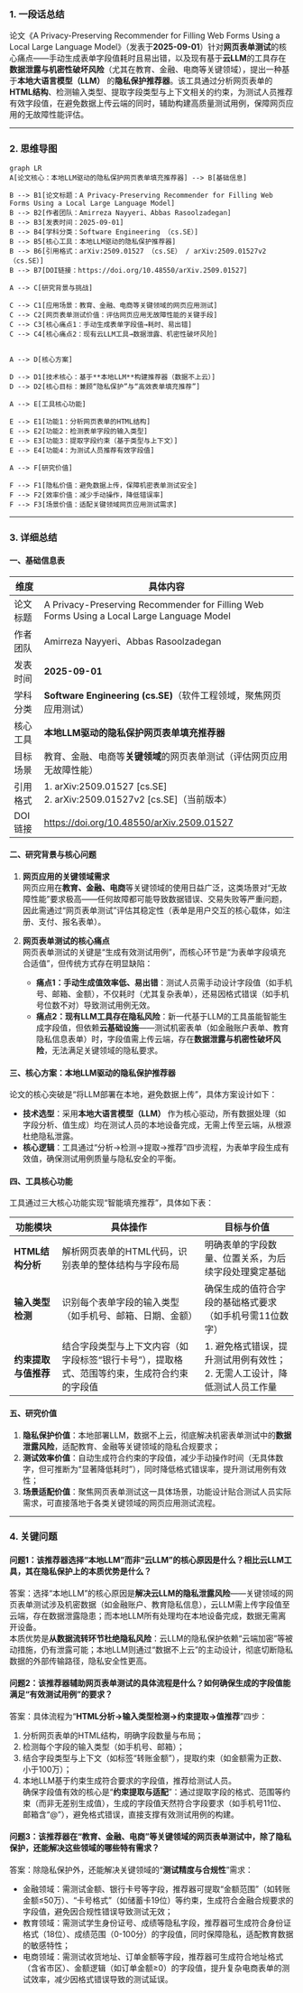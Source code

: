 ### 1. 一段话总结
论文《A Privacy-Preserving Recommender for Filling Web Forms Using a Local Large Language Model》（发表于**2025-09-01**）针对**网页表单测试**的核心痛点——手动生成表单字段值耗时且易出错，以及现有基于**云LLM**的工具存在**数据泄露与机密性破坏风险**（尤其在教育、金融、电商等关键领域），提出一种基于**本地大语言模型（LLM）** 的**隐私保护推荐器**。该工具通过分析网页表单的**HTML结构**、检测输入类型、提取字段类型与上下文相关的约束，为测试人员推荐有效字段值，在避免数据上传云端的同时，辅助构建高质量测试用例，保障网页应用的无故障性能评估。


---


### 2. 思维导图
```mermaid
graph LR
A[论文核心：本地LLM驱动的隐私保护网页表单填充推荐器] --> B[基础信息]

B --> B1[论文标题：A Privacy-Preserving Recommender for Filling Web Forms Using a Local Large Language Model]
B --> B2[作者团队：Amirreza Nayyeri、Abbas Rasoolzadegan]
B --> B3[发表时间：2025-09-01]
B --> B4[学科分类：Software Engineering （cs.SE）]
B --> B5[核心工具：本地LLM驱动的隐私保护推荐器]
B --> B6[引用格式：arXiv:2509.01527 （cs.SE） / arXiv:2509.01527v2 （cs.SE）]
B --> B7[DOI链接：https://doi.org/10.48550/arXiv.2509.01527]

A --> C[研究背景与挑战]

C --> C1[应用场景：教育、金融、电商等关键领域的网页应用测试]
C --> C2[网页表单测试价值：评估网页应用无故障性能的关键手段]
C --> C3[核心痛点1：手动生成表单字段值→耗时、易出错]
C --> C4[核心痛点2：现有云LLM工具→数据泄露、机密性破坏风险]


A --> D[核心方案]

D --> D1[技术核心：基于**本地LLM**构建推荐器（数据不上云）]
D --> D2[核心目标：兼顾“隐私保护”与“高效表单填充推荐”]

A --> E[工具核心功能]

E --> E1[功能1：分析网页表单的HTML结构]
E --> E2[功能2：检测表单字段的输入类型]
E --> E3[功能3：提取字段约束（基于类型与上下文）]
E --> E4[功能4：为测试人员推荐有效字段值]

A --> F[研究价值]

F --> F1[隐私价值：避免数据上传，保障机密表单测试安全]
F --> F2[效率价值：减少手动操作，降低错误率]
F --> F3[场景价值：适配关键领域网页应用测试需求]
```


---


### 3. 详细总结
#### 一、基础信息表
| 维度                | 具体内容                                                                 |
|---------------------|--------------------------------------------------------------------------|
| 论文标题            | A Privacy-Preserving Recommender for Filling Web Forms Using a Local Large Language Model |
| 作者团队            | Amirreza Nayyeri、Abbas Rasoolzadegan                                     |
| 发表时间            | **2025-09-01**                                                          |
| 学科分类            | **Software Engineering (cs.SE)**（软件工程领域，聚焦网页应用测试）        |
| 核心工具            | **本地LLM驱动的隐私保护网页表单填充推荐器**                              |
| 目标场景            | 教育、金融、电商等**关键领域**的网页表单测试（评估网页应用无故障性能）  |
| 引用格式            | 1. arXiv:2509.01527 [cs.SE]<br>2. arXiv:2509.01527v2 [cs.SE]（当前版本） |
| DOI链接             | https://doi.org/10.48550/arXiv.2509.01527                                |


#### 二、研究背景与核心问题
1. **网页应用的关键领域需求**  
   网页应用在**教育、金融、电商**等关键领域的使用日益广泛，这类场景对“无故障性能”要求极高——任何故障都可能导致数据错误、交易失败等严重问题，因此需通过“网页表单测试”评估其稳定性（表单是用户交互的核心载体，如注册、支付、报名表单）。

2. **网页表单测试的核心痛点**  
   网页表单测试的关键是“生成有效测试用例”，而核心环节是“为表单字段填充合适值”，但传统方式存在明显缺陷：
   - **痛点1：手动生成值效率低、易出错**：测试人员需手动设计字段值（如手机号、邮箱、金额），不仅耗时（尤其复杂表单），还易因格式错误（如手机号位数不对）导致测试用例无效。
   - **痛点2：现有LLM工具存在隐私风险**：新一代基于LLM的工具虽能智能生成字段值，但依赖**云基础设施**——测试机密表单（如金融账户表单、教育隐私信息表单）时，字段值需上传云端，存在**数据泄露与机密性破坏风险**，无法满足关键领域的隐私要求。


#### 三、核心方案：本地LLM驱动的隐私保护推荐器
论文的核心突破是“将LLM部署在本地，避免数据上传”，具体方案设计如下：
- **技术选型**：采用**本地大语言模型（LLM）** 作为核心驱动，所有数据处理（如字段分析、值生成）均在测试人员的本地设备完成，无需上传至云端，从根源杜绝隐私泄露。
- **核心逻辑**：工具通过“分析→检测→提取→推荐”四步流程，为表单字段生成有效值，确保测试用例质量与隐私安全的平衡。


#### 四、工具核心功能
工具通过三大核心功能实现“智能填充推荐”，具体如下表：

| 功能模块         | 具体操作                  | 目标与价值                                                                 |
|------------------|---------------------------|--------------------------------------------------------------------------|
| **HTML结构分析** | 解析网页表单的HTML代码，识别表单的整体结构与字段布局 | 明确表单的字段数量、位置关系，为后续字段处理奠定基础                       |
| **输入类型检测** | 识别每个表单字段的输入类型（如手机号、邮箱、日期、金额） | 确保生成的值符合字段的基础格式要求（如手机号需11位数字）                 |
| **约束提取与值推荐** | 结合字段类型与上下文内容（如字段标签“银行卡号”），提取格式、范围等约束，生成符合约束的字段值 | 1. 避免格式错误，提升测试用例有效性；<br>2. 无需人工设计，降低测试人员工作量 |


#### 五、研究价值
1. **隐私保护价值**：本地部署LLM，数据不上云，彻底解决机密表单测试中的**数据泄露风险**，适配教育、金融等关键领域的隐私合规要求；
2. **测试效率价值**：自动生成符合约束的字段值，减少手动操作时间（无具体数字，但可推断为“显著降低耗时”），同时降低格式错误率，提升测试用例有效性；
3. **场景适配价值**：聚焦网页表单测试这一具体场景，功能设计贴合测试人员实际需求，可直接落地于各类关键领域的网页应用测试流程。


---


### 4. 关键问题
#### 问题1：该推荐器选择“本地LLM”而非“云LLM”的核心原因是什么？相比云LLM工具，其在隐私保护上的本质优势是什么？
答案：选择“本地LLM”的核心原因是**解决云LLM的隐私泄露风险**——关键领域的网页表单测试涉及机密数据（如金融账户、教育隐私信息），云LLM需上传字段值至云端，存在数据泄露隐患；而本地LLM所有处理均在本地设备完成，数据无需离开设备。  
本质优势是**从数据流转环节杜绝隐私风险**：云LLM的隐私保护依赖“云端加密”等被动措施，仍有泄露可能；本地LLM则通过“数据不上云”的主动设计，彻底切断隐私数据的外部传输路径，隐私安全性更高。

#### 问题2：该推荐器辅助网页表单测试的具体流程是什么？如何确保生成的字段值能满足“有效测试用例”的要求？
答案：具体流程为“**HTML分析→输入类型检测→约束提取→值推荐**”四步：
1. 分析网页表单的HTML结构，明确字段数量与布局；
2. 检测每个字段的输入类型（如手机号、邮箱）；
3. 结合字段类型与上下文（如标签“转账金额”），提取约束（如金额需为正数、小于100万）；
4. 本地LLM基于约束生成符合要求的字段值，推荐给测试人员。  
   确保字段值有效的核心是“**约束提取与适配**”：通过提取字段的格式、范围等约束（而非无差别生成值），生成的字段值天然符合字段要求（如手机号11位、邮箱含“@”），避免格式错误，直接支撑有效测试用例的构建。

#### 问题3：该推荐器在“教育、金融、电商”等关键领域的网页表单测试中，除了隐私保护，还能解决这些领域的哪些特有需求？
答案：除隐私保护外，还能解决关键领域的“**测试精度与合规性**”需求：
- 金融领域：需测试金额、银行卡号等字段，推荐器可提取“金额范围”（如转账金额≤50万）、“卡号格式”（如储蓄卡19位）等约束，生成符合金融合规要求的字段值，避免因合规性错误导致测试无效；
- 教育领域：需测试学生身份证号、成绩等隐私字段，推荐器可生成符合身份证格式（18位）、成绩范围（0-100分）的字段值，同时保障隐私，适配教育数据的敏感特性；
- 电商领域：需测试收货地址、订单金额等字段，推荐器可生成符合地址格式（含省市区）、金额逻辑（如订单金额≥0）的字段值，提升复杂电商表单的测试效率，减少因格式错误导致的测试延误。